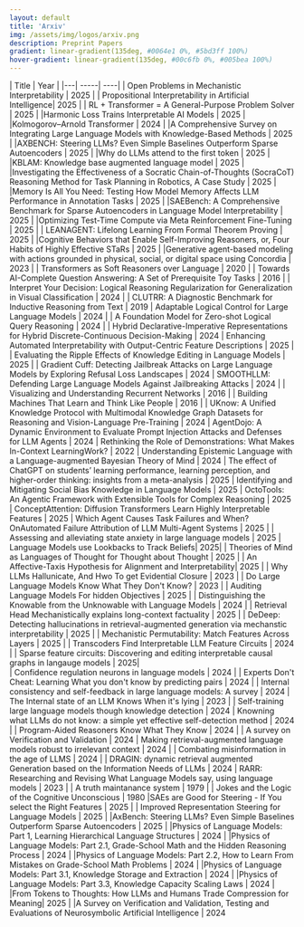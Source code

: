 ```yaml
---
layout: default
title: 'Arxiv'
img: /assets/img/logos/arxiv.png
description: Preprint Papers
gradient: linear-gradient(135deg, #0064e1 0%, #5bd3ff 100%)
hover-gradient: linear-gradient(135deg, #00c6fb 0%, #005bea 100%)
---
```


| Title | Year | 
|---| -----| ----| 
| Open Problems in Mechanistic Interpretability | 2025 | 
|  Propositional Interpretability in Artificial Intelligence| 2025 | 
| RL + Transformer = A General-Purpose Problem Solver | 2025 | 
|Harmonic Loss Trains Interpretable AI Models | 2025 | 
|Kolmogorov–Arnold Transformer | 2024 | 
|A Comprehensive Survey on Integrating Large Language Models with Knowledge-Based Methods |  2025 | 
|AXBENCH: Steering LLMs? Even Simple Baselines Outperform Sparse Autoencoders | 2025 | 
|Why do LLMs attend to the first token | 2025 | 
|KBLAM: Knowledge base augmented language model | 2025 |
|Investigating the Effectiveness of a Socratic Chain-of-Thoughts (SocraCoT) Reasoning Method for Task Planning in Robotics, A Case Study | 2025 | 
|Memory Is All You Need: Testing How Model Memory Affects LLM Performance in Annotation Tasks  | 2025 | 
|SAEBench: A Comprehensive Benchmark for Sparse Autoencoders in Language Model Interpretability | 2025 | 
|Optimizing Test-Time Compute via Meta Reinforcement Fine-Tuning | 2025 |
| LEANAGENT: Lifelong Learning From Formal Theorem Proving | 2025 | 
|Cognitive Behaviors that Enable Self-Improving Reasoners, or, Four Habits of Highly Effective STaRs | 2025 |
|Generative agent-based modeling with actions grounded in physical, social, or digital space using Concordia | 2023 |
| Transformers as Soft Reasoners over Language | 2020 |
| Towards AI-Complete Question Answering: A Set of Prerequisite Toy Tasks |  2016  | 
| Interpret Your Decision: Logical Reasoning Regularization for Generalization in Visual Classification | 2024 | 
| CLUTRR: A Diagnostic Benchmark for Inductive Reasoning from Text | 2019
| Adaptable Logical Control for Large Language Models | 2024 | 
| A Foundation Model for Zero-shot Logical Query Reasoning | 2024 | 
|  Hybrid Declarative-Imperative Representations for Hybrid Discrete-Continuous Decision-Making | 2024
| Enhancing Automated Interpretability with Output-Centric Feature Descriptions | 2025 | 
|  Evaluating the Ripple Effects of Knowledge Editing in Language Models | 2025 | 
|  Gradient Cuff: Detecting Jailbreak Attacks on Large Language Models by Exploring Refusal Loss Landscapes | 2024
|  SMOOTHLLM: Defending Large Language Models Against Jailbreaking Attacks | 2024 | 
| Visualizing and Understanding Recurrent Networks | 2016 | 
| Building Machines That Learn and Think Like People |  2016 | 
| UKnow: A Unified Knowledge Protocol with Multimodal Knowledge Graph Datasets for Reasoning and Vision-Language Pre-Training | 2024
|  AgentDojo: A Dynamic Environment to Evaluate Prompt Injection Attacks and Defenses for LLM Agents | 2024
|  Rethinking the Role of Demonstrations: What Makes In-Context LearningWork? | 2022 
| Understanding Epistemic Language with a Language-augmented Bayesian Theory of Mind |  2024
|  The effect of ChatGPT on students’ learning performance, learning perception, and higher-order thinking: insights from a meta-analysis | 2025 
|  Identifying and Mitigating Social Bias Knowledge in Language Models | 2025
|  OctoTools: An Agentic Framework with Extensible Tools for Complex Reasoning | 2025 
|  ConceptAttention: Diffusion Transformers Learn Highly Interpretable Features | 2025 
|  Which Agent Causes Task Failures and When? OnAutomated Failure Attribution of LLM Multi-Agent Systems | 2025 |
|  Assessing and alleviating state anxiety in large language models | 2025
| Language Models use Lookbacks to Track Beliefs| 2025|
|  Theories of Mind as Languages of Thought for Thought about Thought | 2025 | 
| An Affective-Taxis Hypothesis for Alignment and Interpretability| 2025 | 
|  Why LLMs Hallunicate, And Hwo To get Evidential Closure |  2023 | 
|  Do Large Language Models Know What They Don't Know? | 2023 |
|  Auditing Language Models For hidden Objectives |  2025 | 
|  Distinguishing the Knowable from the Unknowable with Language Models | 2024 | 
|  Retrieval Head Mechanistically explains long-context factuality | 2025 | 
|  DeDeep: Detecting hallucinations in retrieval-augmented generation via mechanstic interpretability | 2025 | 
|   Mechanistic Permutability: Match Features Across Layers | 2025 | 
|  Transcoders Find Interpretable LLM Feature Circuits | 2024 | 
|  Sparse feature circuits: Discovering and editing interpretable causal graphs in langauge models | 2025|  
|   Confidence regulation neurons in language models | 2024 | 
|  Experts Don't Cheat: Learning What you don't know by predicting pairs | 2024 | 
| Internal consistency and self-feedback in large language models: A survey | 2024 
|  The Internal state of an LLM Knows When it's lying | 2023 | 
| Self-training large language models though knowledge detection | 2024 
| Knowning what LLMs do not know: a simple yet effective self-detection method | 2024 |
| Program-Aided Reasoners Know What They Know | 2024 | 
| A survey on Verification and Validation | 2024 
|  Making retrieval-augmented language models robust to irrelevant context | 2024 |
| Combating misinformation in the age of LLMS | 2024 | 
| DRAGIN: dynamic retrieval augmented Generation based on the Information Needs of LLMs |  2024
| RARR: Researching and Revising What Language Models say, using language models | 2023 | 
| A truth maintanance system | 1979 | 
|  Jokes and the Logic of the Cognitive Unconscious | 1980 
|SAEs are Good for Steering - If You select the Right Features | 2025 | 
| Improved Representation Steering for Language Models | 2025 | 
|AxBench: Steering LLMs? Even Simple Baselines Outperform Sparse Autoencoders | 2025 | 
|Physics of Language Models: Part 1, Learning Hierarchical Language Structures | 2024 | 
|Physics of Language Models: Part 2.1, Grade-School Math and the Hidden Reasoning Process | 2024 | 
|Physics of Language Models: Part 2.2, How to Learn From Mistakes on Grade-School Math Problems | 2024 | 
|Physics of Language Models: Part 3.1, Knowledge Storage and Extraction | 2024 |
|Physics of Language Models: Part 3.3, Knowledge Capacity Scaling Laws | 2024 |
|From Tokens to Thoughts: How LLMs and Humans Trade Compression for Meaning| 2025 | 
|A Survey on Verification and Validation, Testing and Evaluations of Neurosymbolic Artificial Intelligence  | 2024 